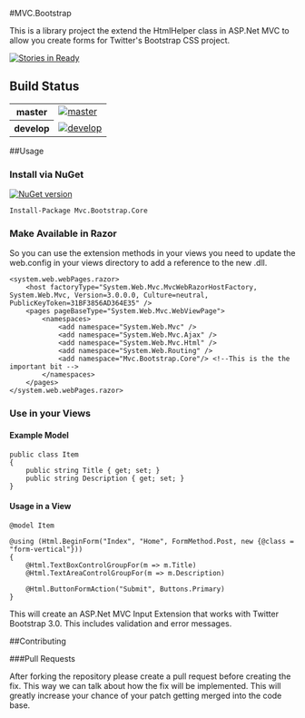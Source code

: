 #MVC.Bootstrap

This is a library project the extend the HtmlHelper class in ASP.Net MVC to allow you create forms for Twitter's Bootstrap CSS project.

[![Stories in Ready](https://badge.waffle.io/baynezy/MVC.Bootstrap.svg?label=ready&title=Stories%20in%20Ready)](http://waffle.io/baynezy/MVC.Bootstrap)

## Build Status

<table>
    <tr>
        <th>master</th>
		<td><a href="https://ci.appveyor.com/project/baynezy/mvc-bootstrap"><img src="https://ci.appveyor.com/api/projects/status/8x7g55ql67j0ydd3/branch/master?svg=true" alt="master" title="master" /></a></td>
    </tr>
    <tr>
        <th>develop</th>
		<td><a href="https://ci.appveyor.com/project/baynezy/mvc-bootstrap"><img src="https://ci.appveyor.com/api/projects/status/8x7g55ql67j0ydd3/branch/develop?svg=true" alt="develop" title="develop" /></a></td>
    </tr>
</table>

##Usage

### Install via NuGet

[![NuGet version](https://badge.fury.io/nu/MVC.Bootstrap.Core.svg)](http://badge.fury.io/nu/MVC.Bootstrap.Core)

    Install-Package Mvc.Bootstrap.Core

### Make Available in Razor

So you can use the extension methods in your views you need to update the web.config in your views directory to add a reference to the new .dll.

    <system.web.webPages.razor>
        <host factoryType="System.Web.Mvc.MvcWebRazorHostFactory, System.Web.Mvc, Version=3.0.0.0, Culture=neutral, PublicKeyToken=31BF3856AD364E35" />
        <pages pageBaseType="System.Web.Mvc.WebViewPage">
            <namespaces>
                <add namespace="System.Web.Mvc" />
                <add namespace="System.Web.Mvc.Ajax" />
                <add namespace="System.Web.Mvc.Html" />
                <add namespace="System.Web.Routing" />
                <add namespace="Mvc.Bootstrap.Core"/> <!--This is the the important bit -->
            </namespaces>
        </pages>
    </system.web.webPages.razor>

### Use in your Views

#### Example Model

    public class Item
    {
        public string Title { get; set; }
        public string Description { get; set; }
    }

#### Usage in a View

    @model Item

    @using (Html.BeginForm("Index", "Home", FormMethod.Post, new {@class = "form-vertical"}))
    {
        @Html.TextBoxControlGroupFor(m => m.Title)
        @Html.TextAreaControlGroupFor(m => m.Description)

        @Html.ButtonFormAction("Submit", Buttons.Primary)
    }

This will create an ASP.Net MVC Input Extension that works with Twitter Bootstrap 3.0. This includes validation and error messages.

##Contributing

###Pull Requests

After forking the repository please create a pull request before creating the fix. This way we can talk about how the fix will be implemented. This will greatly increase your chance of your patch getting merged into the code base.